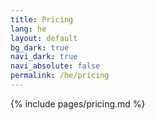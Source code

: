 ```yaml
---
title: Pricing
lang: he
layout: default
bg_dark: true
navi_dark: true
navi_absolute: false
permalink: /he/pricing
---
```


{% include pages/pricing.md %} 
